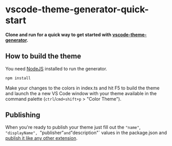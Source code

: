 # vscode-theme-generator-quick-start

**Clone and run for a quick way to get started with [vscode-theme-generator](https://github.com/Tyriar/vscode-theme-generator).**

## How to build the theme

You need [NodeJS](https://nodejs.org/en/) installed to run the generator.

```js
npm install
```

Make your changes to the colors in index.ts and hit F5 to build the theme and launch the a new VS Code window with your theme available in the command palette (`ctrl`/`cmd+shift+p` > "Color Theme").

## Publishing

When you're ready to publish your theme just fill out the `"name"`, `"displayName", `"publisher"` and `"description"` values in the package.json and [publish it like any other extension](https://code.visualstudio.com/docs/extensions/publish-extension).
